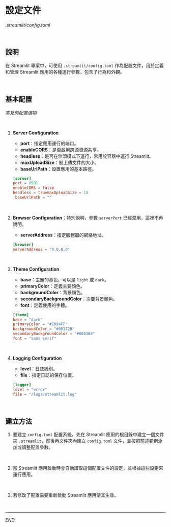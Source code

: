 # 設定文件

_.streamlit/config.toml_

<br>

## 說明

在 Streamlit 專案中，可使用 `.streamlit/config.toml` 作為配置文件，用於定義和管理 Streamlit 應用的各種運行參數，包含了行為和外觀。

<br>

## 基本配置

_常見的配置選項_

<br>

1. **Server Configuration**
   - **port**：指定應用運行的端口。
   - **enableCORS**：是否啟用跨源資源共享。
   - **headless**：是否在無頭模式下運行，常用於容器中運行 Streamlit。
   - **maxUploadSize**：制上傳文件的大小。
   - **baseUrlPath**：設置應用的基本路徑。

   ```toml
   [server]
   port = 8501
   enableCORS = false
   headless = truemaxUploadSize = 10
    baseUrlPath = ""
   ```

<br>

2. **Browser Configuration**：特別說明，參數 `serverPort` 已經棄用，這裡不再說明。
   - **serverAddress**：指定服務器的網絡地址。

   ```toml
   [browser]
   serverAddress = "0.0.0.0"
   ```

<br>

3. **Theme Configuration**
   - **base**：主題的基色，可以是 `light` 或 `dark`。
   - **primaryColor**：定義主要顏色。
   - **backgroundColor**：背景顏色。
   - **secondaryBackgroundColor**：次要背景顏色。
   - **font**：定義使用的字體。

   ```toml
   [theme]
   base = "dark"
   primaryColor = "#E694FF"
   backgroundColor = "#00172B"
   secondaryBackgroundColor = "#0083B8"
   font = "sans serif"
   ```

<br>

4. **Logging Configuration**
   - **level**：日誌級別。
   - **file**：指定日誌的保存位置。

   ```toml
   [logger]
   level = "error"
   file = "/logs/streamlit.log"
   ```

<br>

## 建立方法

1. 要建立 `config.toml` 配置系統，先在 Streamlit 應用的根目錄中建立一個文件夾 `.streamlit`，然後再文件夾內建立 `config.toml` 文件，並按照前述範例添加或調整配置參數。

<br>

2. 當 Streamlit 應用啟動時會自動讀取這個配置文件的設定，並根據這些設定來運行應用。

<br>

3. 若修改了配置需要重新啟動 Streamlit 應用使其生效。

<br>

___

_END_